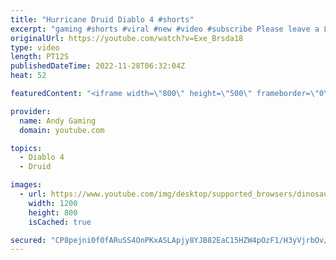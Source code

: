 ```yaml
---
title: "Hurricane Druid Diablo 4 #shorts"
excerpt: "gaming #shorts #viral #new #video #subscribe Please leave a Like & Subscribe, it helps the channel grow!"
originalUrl: https://youtube.com/watch?v=Exe_Brsda18
type: video
length: PT12S
publishedDateTime: 2022-11-28T06:32:04Z
heat: 52

featuredContent: "<iframe width=\"800\" height=\"500\" frameborder=\"0\" src=\"https://www.youtube.com/embed/Exe_Brsda18\" allow=\"accelerometer; autoplay; encrypted-media; gyroscope; picture-in-picture\" allowfullscreen></iframe>"

provider:
  name: Andy Gaming
  domain: youtube.com

topics:
  - Diablo 4
  - Druid

images:
  - url: https://www.youtube.com/img/desktop/supported_browsers/dinosaur.png
    width: 1200
    height: 800
    isCached: true

secured: "CP8pejni0f0fARuSS4OnPKxASLApjy8YJB82EaC15HZW4pOzF1/H3yVjrbOv/8l5kAj24gny2mB7vz3R97hz0Vx6ZBNCGuV2FDWlRsxaJc1ngNpcdpRrMjBcuxhpMoGkEKmxgtSkfMPTR5MffoIsemzn+xQNIbKRSkixUFfrO9WFYjnOP2wVMYd6PXHAhOeg1W29N2SMKk5+T3Kz9eTDcsTWIFb1SdcWhHmv8fnIpB1wlkBRvCgCF/LF/SIEkQb0UfT9/7IL6V57qZ6XZn6e09MP2MvvkWtlmYFJsnSIigqgq3QYCNBnjEyLooRP7XNK8jBJ8aZqKA+CrmGsuXD2L2dO5GM0z1nlOGdFZCrpewwFwKS9KYyrvw37mxHP2bSl4qW0J/uGHv+YbNa1TjfGXIBeHX+ib4e2LQ4+2lQtYgI=;FqdERig7MbVU5/JZqUu4lA=="
---
```


